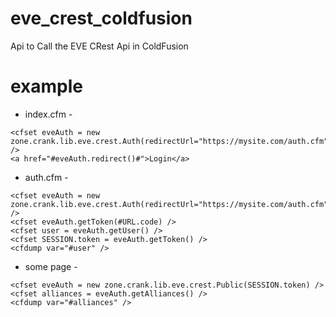 # eve_crest_coldfusion
Api to Call the EVE CRest Api in ColdFusion

# example
- index.cfm -
```
<cfset eveAuth = new zone.crank.lib.eve.crest.Auth(redirectUrl="https://mysite.com/auth.cfm") />
<a href="#eveAuth.redirect()#">Login</a>
```
- auth.cfm -
```
<cfset eveAuth = new zone.crank.lib.eve.crest.Auth(redirectUrl="https://mysite.com/auth.cfm") />
<cfset eveAuth.getToken(#URL.code) />
<cfset user = eveAuth.getUser() />
<cfset SESSION.token = eveAuth.getToken() />
<cfdump var="#user" />
```
- some page -
```
<cfset eveAuth = new zone.crank.lib.eve.crest.Public(SESSION.token) />
<cfset alliances = eveAuth.getAlliances() />
<cfdump var="#alliances" />
```